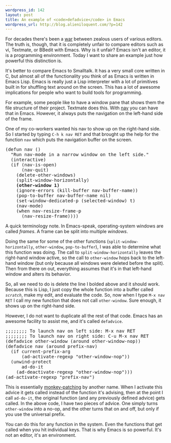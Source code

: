 ```yaml
--- 
wordpress_id: 142
layout: post
title: An example of <code>defadvice</code> in Emacs
wordpress_url: http://blog.alieniloquent.com/?p=142
---
```

For decades there's been a <a href="http://en.wikipedia.org/wiki/Editor_war">war</a> between zealous users of various editors. The truth is, though, that it is completely unfair to compare editors such as vi, Textmate, or BBedit with Emacs. Why is it unfair? Emacs isn't an editor, it is a programming environment. Today I want to share an example just how powerful this distinction is.

It's better to compare Emacs to Smalltalk. It has a very small core written in C, but almost all of the functionality you think of as Emacs is written in Emacs Lisp. Emacs is really just a Lisp interpreter with a lot of primitives built in for shuffling text around on the screen. This has a lot of awesome implications for people who want to build tools for programming.

For example, some people like to have a window pane that shows them the file structure of their project. Textmate does this. With <a href="http://code.google.com/p/emacs-nav/">nav</a> you can have that in Emacs. However, it always puts the navigation on the left-hand side of the frame.

One of my co-workers wanted his nav to show up on the right-hand side. So I started by typing <code>C-h k nav RET</code> and that brought up the help for the function <code>nav</code> which puts the navigation buffer on the screen.

<pre class="code">(defun nav ()
  "Run nav-mode in a narrow window on the left side."
  (interactive)
  (if (nav-is-open)
      (nav-quit)
    (delete-other-windows)
    (split-window-horizontally)
    <b>(other-window 1)</b>
    (ignore-errors (kill-buffer nav-buffer-name))
    (pop-to-buffer nav-buffer-name nil)
    (set-window-dedicated-p (selected-window) t)
    (nav-mode)
    (when nav-resize-frame-p
      (nav-resize-frame))))</pre>

A quick terminology note. In Emacs-speak, operating-system windows are called <em>frames</em>. A frame can be split into multiple <em>windows</em>.

Doing the same for some of the other functions (<code>split-window-horizontally</code>, <code>other-window</code>, <code>pop-to-buffer</code>), I was able to determine what this function was doing. The call to <code>split-window-horizontally</code> leaves the right-hand window active, so the call to <code>other-window</code> hops back to the left-hand window (but only because all windows were deleted before the split). Then from there on out, everything assumes that it's in that left-hand window and alters its behavior.

So, all we need to do is delete the line I bolded above and it should work. Because this is Lisp, I just copy the whole function into a buffer called <code>*scratch*</code>, make my edit, and evaluate the code. So, now when I type <code>M-x nav RET</code> I call my new function that does not call <code>other-window</code>. Sure enough, it shows up on the right-hand side.

However, I do not want to duplicate all the rest of that code. Emacs has an awesome facility to assist me, and it's called <code>defadvice</code>.

<pre class="code">;;;;;;;; To launch nav on left side: M-x nav RET
;;;;;;;; To launch nav on right side: C-u M-x nav RET
(defadvice other-window (around other-window-nop))
(defadvice nav (around prefix-nav)
  (if current-prefix-arg
      (ad-activate-regexp "other-window-nop"))
  (unwind-protect
      ad-do-it
    (ad-deactivate-regexp "other-window-nop")))
(ad-activate-regexp "prefix-nav")</pre>

This is essentially <a href="http://en.wikipedia.org/wiki/Monkey_patch">monkey-patching</a> by another name. When I activate this advice it gets called instead of the function it's advising, then at the point I call <code>ad-do-it</code>, the original function (and any previously defined advice) gets called. In the above code, I have two pieces of advice. One simply turns <code>other-window</code> into a no-op, and the other turns that on and off, but only if you use the universal prefix.

You can do this for any function in the system. Even the functions that get called when you hit individual keys. That is why Emacs is so powerful. It's not an editor, it's an environment.
